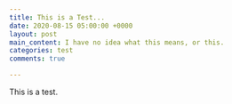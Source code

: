 ```yaml
---
title: This is a Test...
date: 2020-08-15 05:00:00 +0000
layout: post
main_content: I have no idea what this means, or this.
categories: test
comments: true

---
```

This is a test.